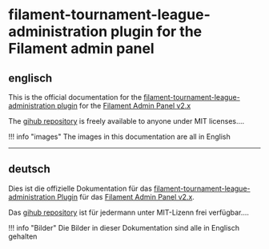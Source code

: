 # filament-tournament-league-administration plugin for the Filament admin panel

## englisch

This is the official documentation for the [filament-tournament-league-administration plugin](https://github.com/Maggomann/filament-tournament-league-administration) for the [Filament Admin Panel v2.x](https://filamentphp.com/docs/2.x/admin/installation)

The [gihub repository](https://github.com/Maggomann/filament-tournament-league-administration) is freely available to anyone under MIT licenses....

!!! info "images"
	The images in this documentation are all in English

---

## deutsch
Dies ist die offizielle Dokumentation für das [filament-tournament-league-administration Plugin](https://github.com/Maggomann/filament-tournament-league-administration) für das [Filament Admin Panel v2.x](https://filamentphp.com/docs/2.x/admin/installation).

Das [gihub repository](https://github.com/Maggomann/filament-tournament-league-administration) ist für jedermann unter MIT-Lizenn frei verfügbar....

!!! info "Bilder"
	Die Bilder in dieser Dokumentation sind alle in Englisch gehalten